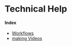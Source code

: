 # Technical Help

#### Index
- [Workflows](/lab-wiki/technical/workflows)
- [making Videos](/lab-wiki/technical/making-videos)
